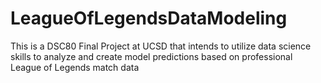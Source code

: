 # LeagueOfLegendsDataModeling
This is a DSC80 Final Project at UCSD that intends to utilize data science skills to analyze and create model predictions based on professional League of Legends match data
